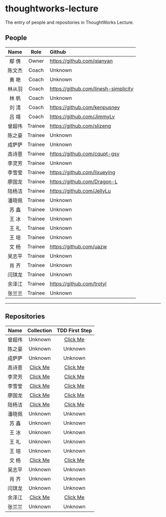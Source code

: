 # thoughtworks-lecture
The entry of people and repositories in ThoughtWorks Lecture.

## People

Name | Role | Github
:---:|:----:|:-------
鄢  倩|Owner|https://github.com/qianyan
陈文杰|Coach|Unknown
黄  艳|Coach|Unknown
林从羽|Coach|https://github.com/linesh-simplicity
林  帆|Coach|Unknown
刘  清|Coach|https://github.com/kenpusney
吕  靖|Coach|https://github.com/JimmyLv
曾超伟|Trainee|https://github.com/slizeng
陈之豪|Trainee|Unknown
成萨萨|Trainee|Unknown
高诗意|Trainee|https://github.com/cqupt-gsy
李灵芳|Trainee|Unknown
李雪莹|Trainee|https://github.com/lixueying
廖国龙|Trainee|https://github.com/Dragon-L
陆杨洁|Trainee|https://github.com/JellyLu
潘晓佩|Trainee|Unknown
苏  鑫|Trainee|Unknown
王  冰|Trainee|Unknown
王  礼|Trainee|Unknown
王  培|Trainee|Unknown
文  杨|Trainee|https://github.com/uazw
吴志平|Trainee|Unknown
肖  齐|Trainee|Unknown
闫琪龙|Trainee|Unknown
余泽江|Trainee|https://github.com/trotyl
张兰兰|Trainee|Unknown


---

## Repositories

Name|Collection|TDD First Step
:--:|:--------:|:------------:
曾超伟|Unknown|[Click Me](https://github.com/slizeng/homework_1)
陈之豪|Unknown|Unknown
成萨萨|Unknown|Unknown
高诗意|[Click Me](https://github.com/cqupt-gsy/homework)|[Click Me](https://github.com/cqupt-gsy/homework)
李灵芳|[Click Me]()|[Click Me]()
李雪莹|[Click Me](https://github.com/lixueying/homework)|[Click Me](https://github.com/lixueying/tdd-workshop-guess)
廖国龙|[Click Me](https://github.com/Dragon-L/homework)|[Click Me](https://github.com/Dragon-L/homework-2)
陆杨洁|[Click Me](https://github.com/JellyLu/homework-one-collections)|[Click Me](https://github.com/JellyLu/TW)
潘晓佩|Unknown|Unknown
苏  鑫|Unknown|Unknown
王  冰|Unknown|Unknown
王  礼|Unknown|Unknown
王  培|Unknown|Unknown
文  杨|[Click Me](https://github.com/uazw/homework)|[Click Me](https://github.com/uazw/tw-guess-game)
吴志平|Unknown|Unknown
肖  齐|Unknown|Unknown
闫琪龙|Unknown|Unknown
余泽江|[Click Me](https://github.com/trotyl/collection-homework)|[Click Me](https://github.com/trotyl/guess-number-java)
张兰兰|Unknown|Unknown
